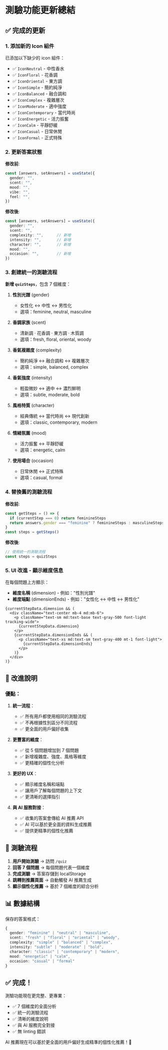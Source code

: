 # 測驗功能更新總結

## ✅ 完成的更新

### 1. 添加新的 Icon 組件
已添加以下缺少的 icon 組件：
- ✅ `IconNeutral` - 中性香水
- ✅ `IconFloral` - 花香調
- ✅ `IconOriental` - 東方調  
- ✅ `IconSimple` - 簡約純淨
- ✅ `IconBalanced` - 融合調和
- ✅ `IconComplex` - 複雜層次
- ✅ `IconModerate` - 適中強度
- ✅ `IconContemporary` - 當代時尚
- ✅ `IconEnergetic` - 活力振奮
- ✅ `IconCalm` - 平靜舒緩
- ✅ `IconCasual` - 日常休閒
- ✅ `IconFormal` - 正式特殊

### 2. 更新答案狀態
**修改前**:
```typescript
const [answers, setAnswers] = useState({
  gender: "",
  scent: "",
  mood: "",
  vibe: "",
  feel: "",
})
```

**修改後**:
```typescript
const [answers, setAnswers] = useState({
  gender: "",
  scent: "",
  complexity: "",      // 新增
  intensity: "",       // 新增
  character: "",       // 新增
  mood: "",
  occasion: "",        // 新增
})
```

### 3. 創建統一的測驗流程
**新增 `quizSteps`**，包含 7 個維度：

1. **性別光譜** (gender)
   - 女性化 ↔ 中性 ↔ 男性化
   - 選項：feminine, neutral, masculine

2. **香調家族** (scent)
   - 清新調 · 花香調 · 東方調 · 木質調
   - 選項：fresh, floral, oriental, woody

3. **香氣複雜度** (complexity)
   - 簡約純淨 ↔ 融合調和 ↔ 複雜層次
   - 選項：simple, balanced, complex

4. **香氣強度** (intensity)
   - 輕盈微妙 ↔ 適中 ↔ 濃烈鮮明
   - 選項：subtle, moderate, bold

5. **風格特質** (character)
   - 經典傳統 ↔ 當代時尚 ↔ 現代創新
   - 選項：classic, contemporary, modern

6. **情緒氛圍** (mood)
   - 活力振奮 ↔ 平靜舒緩
   - 選項：energetic, calm

7. **使用場合** (occasion)
   - 日常休閒 ↔ 正式特殊
   - 選項：casual, formal

### 4. 替換舊的測驗流程
**修改前**:
```typescript
const getSteps = () => {
  if (currentStep === 0) return feminineSteps
  return answers.gender === "feminine" ? feminineSteps : masculineSteps
}
const steps = getSteps()
```

**修改後**:
```typescript
// 使用統一的測驗流程
const steps = quizSteps
```

### 5. UI 改進 - 顯示維度信息
在每個問題上方顯示：
- **維度名稱** (dimension) - 例如："性別光譜"
- **維度端點** (dimensionEnds) - 例如："女性化 ↔ 中性 ↔ 男性化"

```tsx
{currentStepData.dimension && (
  <div className="text-center mb-4 md:mb-6">
    <p className="text-sm md:text-base text-gray-500 font-light tracking-wide">
      {currentStepData.dimension}
    </p>
    {currentStepData.dimensionEnds && (
      <p className="text-xs md:text-sm text-gray-400 mt-1 font-light">
        {currentStepData.dimensionEnds}
      </p>
    )}
  </div>
)}
```

## 🎯 改進說明

### 優點：
1. **統一流程**：
   - ✅ 所有用戶都使用相同的測驗流程
   - ✅ 不再根據性別區分不同流程
   - ✅ 更全面的用戶偏好收集

2. **更豐富的維度**：
   - ✅ 從 5 個問題增加到 7 個問題
   - ✅ 新增複雜度、強度、風格等維度
   - ✅ 更精確的個性化分析

3. **更好的 UX**：
   - ✅ 顯示維度名稱和端點
   - ✅ 讓用戶了解每個問題的上下文
   - ✅ 更清晰的選擇指引

4. **與 AI 服務對接**：
   - ✅ 收集的答案會傳給 AI 推薦 API
   - ✅ AI 可以基於更全面的資料生成推薦
   - ✅ 提供更精準的個性化推薦

## 🔄 測驗流程

1. **用戶開始測驗** → 訪問 `/quiz`
2. **回答 7 個問題** → 每個問題代表一個維度
3. **完成測驗** → 答案存儲到 localStorage
4. **跳轉到推薦頁面** → 自動觸發 AI 推薦生成
5. **顯示個性化推薦** → 基於 7 個維度的綜合分析

## 📊 數據結構

保存的答案格式：
```typescript
{
  gender: "feminine" | "neutral" | "masculine",
  scent: "fresh" | "floral" | "oriental" | "woody",
  complexity: "simple" | "balanced" | "complex",
  intensity: "subtle" | "moderate" | "bold",
  character: "classic" | "contemporary" | "modern",
  mood: "energetic" | "calm",
  occasion: "casual" | "formal"
}
```

## ✅ 完成！

測驗功能現在更完整、更專業：
- ✅ 7 個維度的全面分析
- ✅ 統一的測驗流程
- ✅ 清晰的維度說明
- ✅ 與 AI 服務完全對接
- ✅ 無 linting 錯誤

AI 推薦現在可以基於更全面的用戶偏好生成精準的個性化推薦！🎉
